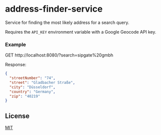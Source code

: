 # address-finder-service

Service for finding the most likely address for a search query.

Requires the `API_KEY` environment variable with a Google Geocode API key.

### Example

GET http://localhost:8080/?search=sipgate%20gmbh

Response:

```json
{
  "streetNumber": "74",
  "street": "Gladbacher Straße",
  "city": "Düsseldorf",
  "country": "Germany",
  "zip": "40219"
}
```

## License

[MIT](LICENSE)
